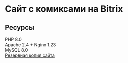# Сайт с комиксами на Bitrix
## Ресурсы

PHP 8.0<br>
Apache 2.4 + Nginx 1.23<br>
MySQL 8.0<br>
[Резервная копия сайта](https://google.com)
